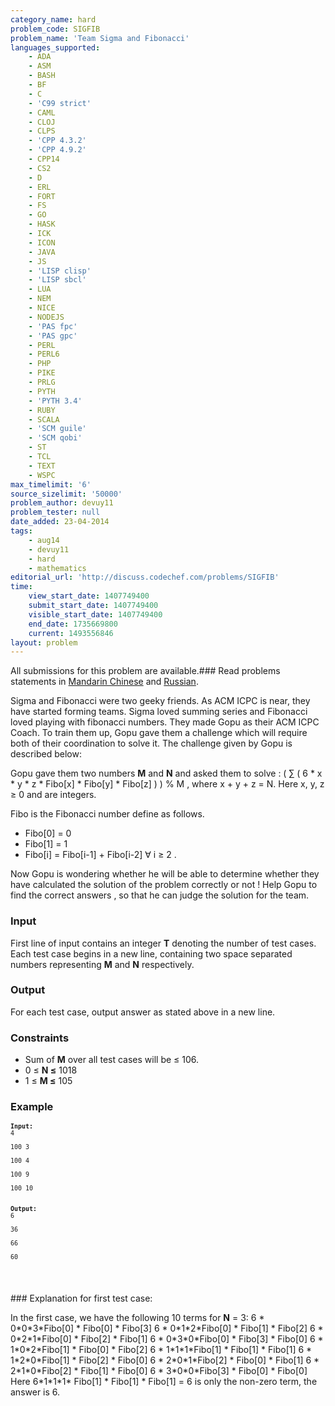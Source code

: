 ```yaml
---
category_name: hard
problem_code: SIGFIB
problem_name: 'Team Sigma and Fibonacci'
languages_supported:
    - ADA
    - ASM
    - BASH
    - BF
    - C
    - 'C99 strict'
    - CAML
    - CLOJ
    - CLPS
    - 'CPP 4.3.2'
    - 'CPP 4.9.2'
    - CPP14
    - CS2
    - D
    - ERL
    - FORT
    - FS
    - GO
    - HASK
    - ICK
    - ICON
    - JAVA
    - JS
    - 'LISP clisp'
    - 'LISP sbcl'
    - LUA
    - NEM
    - NICE
    - NODEJS
    - 'PAS fpc'
    - 'PAS gpc'
    - PERL
    - PERL6
    - PHP
    - PIKE
    - PRLG
    - PYTH
    - 'PYTH 3.4'
    - RUBY
    - SCALA
    - 'SCM guile'
    - 'SCM qobi'
    - ST
    - TCL
    - TEXT
    - WSPC
max_timelimit: '6'
source_sizelimit: '50000'
problem_author: devuy11
problem_tester: null
date_added: 23-04-2014
tags:
    - aug14
    - devuy11
    - hard
    - mathematics
editorial_url: 'http://discuss.codechef.com/problems/SIGFIB'
time:
    view_start_date: 1407749400
    submit_start_date: 1407749400
    visible_start_date: 1407749400
    end_date: 1735669800
    current: 1493556846
layout: problem
---
```

All submissions for this problem are available.###  Read problems statements in [Mandarin Chinese](http://www.codechef.com/download/translated/AUG14/mandarin/SIGFIB.pdf) and [Russian](http://www.codechef.com/download/translated/AUG14/russian/SIGFIB.pdf).

Sigma and Fibonacci were two geeky friends. As ACM ICPC is near, they have started forming teams. Sigma loved summing series and Fibonacci loved playing with fibonacci numbers. They made Gopu as their ACM ICPC Coach. To train them up, Gopu gave them a challenge which will require both of their coordination to solve it. The challenge given by Gopu is described below:

Gopu gave them two numbers **M** and **N** and asked them to solve : 
 ( ∑ ( 6 \* x \* y \* z \* Fibo\[x\] \* Fibo\[y\] \* Fibo\[z\] ) ) % M , where x + y + z = N.
Here x, y, z ≥ 0 and are integers.

Fibo is the Fibonacci number define as follows.

- Fibo\[0\] = 0
- Fibo\[1\] = 1
- Fibo\[i\] = Fibo\[i-1\] + Fibo\[i-2\] ∀ i ≥ 2 .

 Now Gopu is wondering whether he will be able to determine whether they have calculated the solution of the problem correctly or not ! Help Gopu to find the correct answers , so that he can judge the solution for the team.

### Input 

First line of input contains an integer **T** denoting the number of test cases. Each test case begins in a new line, containing two space separated numbers representing **M** and **N** respectively.

### Output

 For each test case, output answer as stated above in a new line.

### Constraints


- Sum of **M** over all test cases will be ≤ 106.
- 0 ≤ **N ≤** 1018
- 1 ≤ **M ≤** 105

### Example

<pre><span style="font-size: small;"><strong>Input:</strong>
4<br></br>100 3<br></br>100 4<br></br>100 9<br></br>100 10<br></br>
<strong>Output:</strong>
6<br></br>36<br></br>66<br></br>60<br></br>
</span>
</pre>### Explanation for first test case:

 In the first case, we have the following 10 terms for **N** = 3:
6 \* 0\*0\*3\*Fibo\[0\] \* Fibo\[0\] \* Fibo\[3\]
6 \* 0\*1\*2\*Fibo\[0\] \* Fibo\[1\] \* Fibo\[2\]
6 \* 0\*2\*1\*Fibo\[0\] \* Fibo\[2\] \* Fibo\[1\]
6 \* 0\*3\*0\*Fibo\[0\] \* Fibo\[3\] \* Fibo\[0\]
6 \* 1\*0\*2\*Fibo\[1\] \* Fibo\[0\] \* Fibo\[2\]
6 \* 1\*1\*1\*Fibo\[1\] \* Fibo\[1\] \* Fibo\[1\]
6 \* 1\*2\*0\*Fibo\[1\] \* Fibo\[2\] \* Fibo\[0\]
6 \* 2\*0\*1\*Fibo\[2\] \* Fibo\[0\] \* Fibo\[1\]
6 \* 2\*1\*0\*Fibo\[2\] \* Fibo\[1\] \* Fibo\[0\]
6 \* 3\*0\*0\*Fibo\[3\] \* Fibo\[0\] \* Fibo\[0\]
Here 6\*1\*1\*1\* Fibo\[1\] \* Fibo\[1\] \* Fibo\[1\] = 6 is only the non-zero term, the answer is 6.
